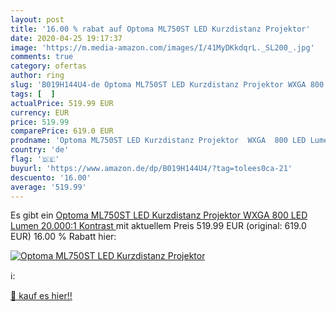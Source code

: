 ```yaml
---
layout: post
title: '16.00 % rabat auf Optoma ML750ST LED Kurzdistanz Projektor'
date: 2020-04-25 19:17:37
image: 'https://m.media-amazon.com/images/I/41MyDKkdqrL._SL200_.jpg'
comments: true
category: ofertas
author: ring
slug: 'B019H144U4-de Optoma ML750ST LED Kurzdistanz Projektor WXGA 800 LED...'
tags: [  ]
actualPrice: 519.99 EUR
currency: EUR
price: 519.99
comparePrice: 619.0 EUR
prodname: 'Optoma ML750ST LED Kurzdistanz Projektor  WXGA  800 LED Lumen  20.000:1 Kontrast '
country: 'de'
flag: '🇩🇪'
buyurl: 'https://www.amazon.de/dp/B019H144U4/?tag=tolees0ca-21'
descuento: '16.00'
average: '519.99'
---
```


Es gibt ein [Optoma ML750ST LED Kurzdistanz Projektor  WXGA  800 LED Lumen  20.000:1 Kontrast ](https://www.amazon.de/dp/B019H144U4/?tag=tolees0ca-21) mit aktuellem Preis 519.99 EUR (original: 619.0 EUR) 16.00 % Rabatt hier:

[![Optoma ML750ST LED Kurzdistanz Projektor](https://m.media-amazon.com/images/I/41MyDKkdqrL._SL200_.jpg)](https://www.amazon.de/dp/B019H144U4/?tag=tolees0ca-21)

ℹ️:


[🛒 kauf es hier!!](https://www.amazon.de/dp/B019H144U4/?tag=tolees0ca-21)
